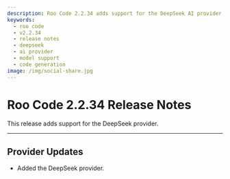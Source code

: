 ```yaml
---
description: Roo Code 2.2.34 adds support for the DeepSeek AI provider, expanding model options for code generation and analysis.
keywords:
  - roo code
  - v2.2.34
  - release notes
  - deepseek
  - ai provider
  - model support
  - code generation
image: /img/social-share.jpg
---
```


# Roo Code 2.2.34 Release Notes

This release adds support for the DeepSeek provider.

---

## Provider Updates

*   Added the DeepSeek provider.